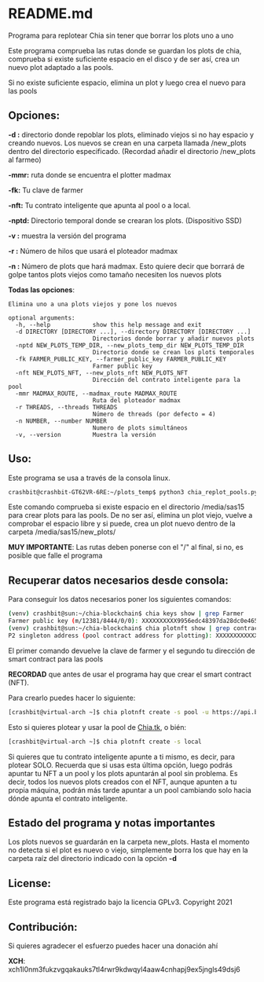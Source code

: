 # README.md

Programa para replotear Chia sin tener que borrar los plots uno a uno

Este programa comprueba las rutas donde se guardan los plots de chia, comprueba 
si existe suficiente espacio en el disco y de ser así, crea un nuevo plot adaptado a las pools.

Si no existe suficiente espacio, elimina un plot y luego crea el nuevo para las pools

## Opciones:
**-d :** directorio donde repoblar los plots, eliminado viejos si no hay espacio y creando nuevos. Los nuevos se crean 
en una carpeta llamada /new_plots dentro del directorio especificado. (Recordad añadir el directorio /new_plots al farmeo)

**-mmr:** ruta donde se encuentra el plotter madmax

**-fk:** Tu clave de farmer

**-nft:** Tu contrato inteligente que apunta al pool o a local.

**-nptd:** Directorio temporal donde se crearan los plots. (Dispositivo SSD)

**-v :** muestra la versión del programa

**-r :** Número de hilos que usará el ploteador madmax

**-n :** Número de plots que hará madmax. Esto quiere decir que borrará de golpe tantos plots viejos como tamaño
necesiten los nuevos plots

**Todas las opciones**:
```angular2html
Elimina uno a una plots viejos y pone los nuevos

optional arguments:
  -h, --help            show this help message and exit
  -d DIRECTORY [DIRECTORY ...], --directory DIRECTORY [DIRECTORY ...]
                        Directorios donde borrar y añadir nuevos plots
  -nptd NEW_PLOTS_TEMP_DIR, --new_plots_temp_dir NEW_PLOTS_TEMP_DIR
                        Directorio donde se crean los plots temporales
  -fk FARMER_PUBLIC_KEY, --farmer_public_key FARMER_PUBLIC_KEY
                        Farmer public key
  -nft NEW_PLOTS_NFT, --new_plots_nft NEW_PLOTS_NFT
                        Dirección del contrato inteligente para la pool
  -mmr MADMAX_ROUTE, --madmax_route MADMAX_ROUTE
                        Ruta del ploteador madmax
  -r THREADS, --threads THREADS
                        Número de threads (por defecto = 4)
  -n NUMBER, --number NUMBER
                        Numero de plots simultáneos
  -v, --version         Muestra la versión
```

## Uso:
Este programa se usa a través de la consola linux.

```bash
crashbit@crashbit-GT62VR-6RE:~/plots_temp$ python3 chia_replot_pools.py -d /media/sas15/ -mmr /home/crashbit/chia-plotter/ -fk change_with_your_farmer_key -nft change_with_your_pool_contract -nptd /media/zfs_ssd/
```
Este comando comprueba si existe espacio en el directorio /media/sas15 para crear plots para las pools.
De no ser así, elimina un plot viejo, vuelve a comprobar el espacio libre y si puede, crea un plot nuevo dentro
de la carpeta /media/sas15/new_plots/

**MUY IMPORTANTE**: Las rutas deben ponerse con el "/" al final, si no, es posible que falle el programa 

## Recuperar datos necesarios desde consola:
Para conseguir los datos necesarios poner los siguientes comandos:
```bash
(venv) crashbit@sun:~/chia-blockchain$ chia keys show | grep Farmer
Farmer public key (m/12381/8444/0/0): XXXXXXXXXX9956edc48397da28dc0e465cce8b71e9ab46654b5ae2c3fae5e5c93b78d66c6a3ec631d55c2cab12196dd5
(venv) crashbit@sun:~/chia-blockchain$ chia plotnft show | grep contract
P2 singleton address (pool contract address for plotting): XXXXXXXXXXXXXXrs5md8akd7cvcmjn5wmrm4rzsa6nq4kv2xlgx0nyqlar9tn 
```
El primer comando devuelve la clave de farmer y el segundo tu dirección de smart contract para las pools

**RECORDAD** que antes de usar el programa hay que crear el smart contract (NFT).

Para crearlo puedes hacer lo siguiente:
```bash
[crashbit@virtual-arch ~]$ chia plotnft create -s pool -u https://api.biopool.tk
```
Esto si quieres plotear y usar la pool de [Chia.tk](https://chiatk.com/), o bién:
```bash
[crashbit@virtual-arch ~]$ chia plotnft create -s local
```
Si quieres que tu contrato inteligente apunte a ti mismo, es decir, para plotear SOLO.
Recuerda que si usas esta última opción, luego podrás apuntar tu NFT a un pool y los plots apuntarán
al pool sin problema. Es decir, todos los nuevos plots creados con el NFT, aunque apunten a tu propia máquina, podrán 
más tarde apuntar a un pool cambiando solo hacia dónde apunta el contrato inteligente.

## Estado del programa y notas importantes

Los plots nuevos se guardarán en la carpeta new_plots.
Hasta el momento no detecta si el plot es nuevo o viejo, simplemente borra los que hay en la carpeta raíz del directorio indicado con la opción **-d**

## License:
Este programa está registrado bajo la licencia GPLv3.
Copyright 2021

## Contribución:
Si quieres agradecer el esfuerzo puedes hacer una donación ahí

**XCH**: xch1l0nm3fukzvgqakauks7tl4rwr9kdwqyl4aaw4cnhapj9ex5jngls49dsj6